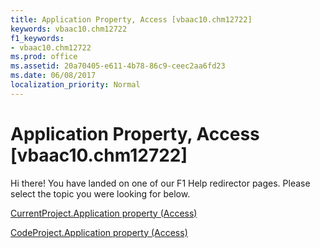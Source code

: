 ```yaml
---
title: Application Property, Access [vbaac10.chm12722]
keywords: vbaac10.chm12722
f1_keywords:
- vbaac10.chm12722
ms.prod: office
ms.assetid: 20a70405-e611-4b78-86c9-ceec2aa6fd23
ms.date: 06/08/2017
localization_priority: Normal
---
```



# Application Property, Access [vbaac10.chm12722]

Hi there! You have landed on one of our F1 Help redirector pages. Please select the topic you were looking for below.

[CurrentProject.Application property (Access)](http://msdn.microsoft.com/library/565628df-7dbc-be17-9c8a-80de222a1583%28Office.15%29.aspx)

[CodeProject.Application property (Access)](http://msdn.microsoft.com/library/d3ef226b-cb93-9e55-5456-c692c7615860%28Office.15%29.aspx)



